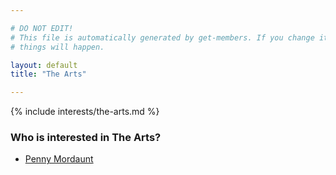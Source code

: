 ```yaml
---

# DO NOT EDIT!
# This file is automatically generated by get-members. If you change it, bad
# things will happen.

layout: default
title: "The Arts"

---
```


{% include interests/the-arts.md %}

### Who is interested in The Arts?


* [Penny Mordaunt](members/penny-mordaunt.html)
